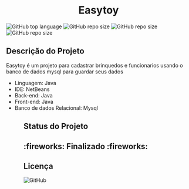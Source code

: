 <h1 align = "center">Easytoy</h1>

![GitHub top language](https://img.shields.io/github/languages/top/felippeGEC/Easytoy")
<img alt="GitHub repo size" src="https://img.shields.io/github/repo-size/felippeGEC/Easytoy">
<img alt="GitHub repo size" src="https://img.shields.io/github/contributors/felippeGEC/Easytoy">
<img alt="GitHub repo size" src="https://img.shields.io/github/last-commit/felippeGEC/Easytoy">


<h2>Descrição do Projeto</h2>

<p>Easytoy é um projeto para cadastrar brinquedos e funcionarios usando o banco de dados mysql para guardar seus dados</p>
<ul>
  <li>Linguagem: Java</li>
  <li>IDE: NetBeans</li>
  <li>Back-end: Java</li>
  <li>Front-end: Java</li>
  <li>Banco de dados Relacional: Mysql</li>
<ul>
<h2>Status do Projeto<h2>
:fireworks: Finalizado :fireworks:

<h2>Licença</h2>
<img alt="GitHub" src="https://img.shields.io/github/license/felippeGEC/Easytoy">

